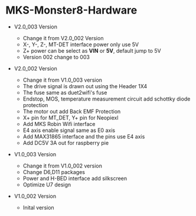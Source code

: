 # MKS-Monster8-Hardware
- V2.0_003 Version
  - Change it from V2.0_002 Version
  - X-, Y-, Z-, MT-DET interface power only use 5V
  - Z+ power can be select as **VIN** or **5V**, default jump to 5V
  - Version 002 change to 003

- V2.0_002 Version
  - Change it from V1.0_003 version
  - The drive signal is drawn out using the Header 1X4
  - The fuse same as duet2wifi's fuse
  - Endstop, MOS, temperature measurement circuit add schottky diode protection
  - The motor out add Back EMF Protection 
  - X+ pin for MT_DET, Y+ pin for Neopiexl
  - Add MKS Robin Wifi interface
  - E4 axis enable signal same as E0 axis
  - Add MAX31865 interface and the pins use E4 axis
  - Add DC5V 3A out for raspberry pie

- V1.0_003 Version
  - Change it from V1.0_002 version
  - Change D6,D11 packages
  - Power and H-BED interface add silkscreen
  - Optimize U7 design

- V1.0_002 Version
  - Inital version
 